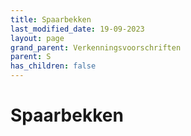 ```yaml
---
title: Spaarbekken
last_modified_date: 19-09-2023
layout: page
grand_parent: Verkenningsvoorschriften
parent: S
has_children: false
---
```


Spaarbekken
===========

